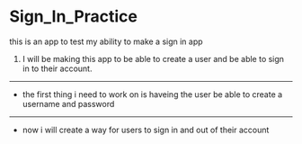 # Sign_In_Practice
 this is an app to test my ability to make a sign in app

1. I will be making this app to be able to create a user and be able to sign in to their account.

---
- the first thing i need to work on is haveing the user be able to create a username and password
---
- now i will create a way for users to sign in and out of their account